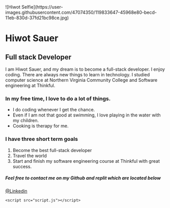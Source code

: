 
<html>
  <head>
    <meta charset="utf-8">
    <meta name="viewport" content="width=device-width">
    <title>repl.it</title>
    <link href="style.css" rel="stylesheet" type="text/css" />
  </head>
    ![Hiwot Selfie](https://user-images.githubusercontent.com/47074350/119833647-45968e80-becd-11eb-830d-37fd21bc98ce.jpg)
  <body>
    <h1>Hiwot Sauer</h1>
    <h2>Full stack Developer</h2>
    <p>I am Hiwot Sauer, and my dream is to become a full-stack developer. I enjoy coding. There are always new things to learn in technology. I studied computer science at Northern Virginia Community College and Software engineering at Thinkful. </p>
<h3>In my free time, I love to do a lot of things.</h3>
<ul>
  <li>I do coding whenever I get the chance.</li> 
  <li>Even if I am not that good at swimming, I love playing in the water with my children.</li>
  <li>Cooking is therapy for me.</li>
  </ul>
<h3>I have three short term goals</h3>
<ol>
    <li>Become the best full-stack developer</li>
    <li>Travel the world</li>
    <li> Start and finish my software engineering course at Thinkful with great success. </li>
  
  </ol>
  <h5>Feel free to contact me on my Github and replit which are 
    located below </h5>
    <a href="https://www.linkedin.com/in/hiwot-sauer-8a532020b/" target="_blank">@Linkedin</a>

    <script src="script.js"></script>
  </body>
</html>
